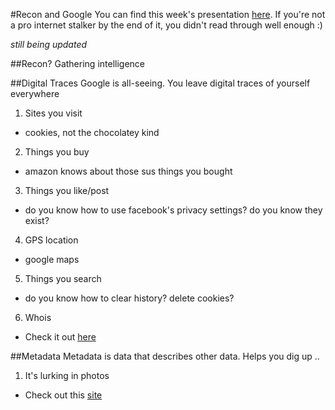 #Recon and Google
You can find this week's presentation [here][1].  If you're not a pro internet stalker by the end of it, you didn't read through well enough :)

*still being updated*

##Recon?
Gathering intelligence

##Digital Traces
Google is all-seeing.  You leave digital traces of yourself everywhere

1. Sites you visit
  - cookies, not the chocolatey kind
2. Things you buy
  - amazon knows about those sus things you bought
3. Things you like/post
  - do you know how to use facebook's privacy settings? do you know they exist?
4. GPS location
  - google maps
5. Things you search
  - do you know how to clear history? delete cookies?
6. Whois
  - Check it out [here][2]

##Metadata
Metadata is data that describes other data.  Helps you dig up ..
1. It's lurking in photos
  - Check out this [site][3]


[1]:https://docs.google.com/presentation/d/1iJ0jhxwIklvho34L_jQ9khoYufrDbyle1CrfR-sQrN0/edit?usp=sharing
[2]:https://www.whois.net/
[3]:http://regex.info/exif.cgi
